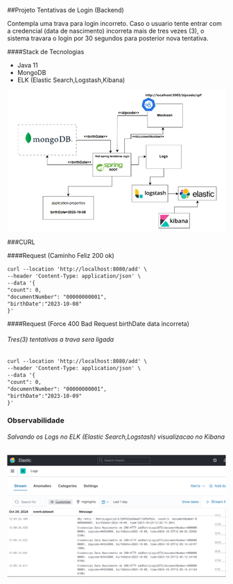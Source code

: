 ##Projeto Tentativas de Login (Backend)

Contempla uma trava para login incorreto. Caso o usuario tente entrar com a credencial (data de nascimento) incorreta mais de tres vezes (3), o sistema travara o login por 30 segundos para posterior nova tentativa.

####Stack de Tecnologias

* Java 11
* MongoDB
* ELK (Elastic Search,Logstash,Kibana)

![screenshot](screenshot.png)

###CURL

####Request (Caminho Feliz 200 ok)

```
curl --location 'http://localhost:8080/add' \
--header 'Content-Type: application/json' \
--data '{
"count": 0,
"documentNumber": "00000000001",
"birthDate":"2023-10-08"
}'
```

####Request (Force  400 Bad Request birthDate data incorreta)
###### Tres(3) tentativas a trava sera ligada

```
curl --location 'http://localhost:8080/add' \
--header 'Content-Type: application/json' \
--data '{
"count": 0,
"documentNumber": "00000000001",
"birthDate":"2023-10-09"
}'
```
### Observabilidade
###### Salvando os Logs no ELK (Elastic Search,Logstash) visualizacao no Kibana
![screenshot-2](screenshot-2.png)

